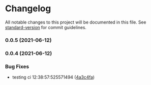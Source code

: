 # Changelog

All notable changes to this project will be documented in this file. See [standard-version](https://github.com/conventional-changelog/standard-version) for commit guidelines.

### 0.0.5 (2021-06-12)

### 0.0.4 (2021-06-12)


### Bug Fixes

* testing ci 12:38:57:525571494 ([4a3c4fa](https://github.com/cakekindel/happi-rs/commit/4a3c4faa10b7a408389ace138d3a90caa09c0ae8))
